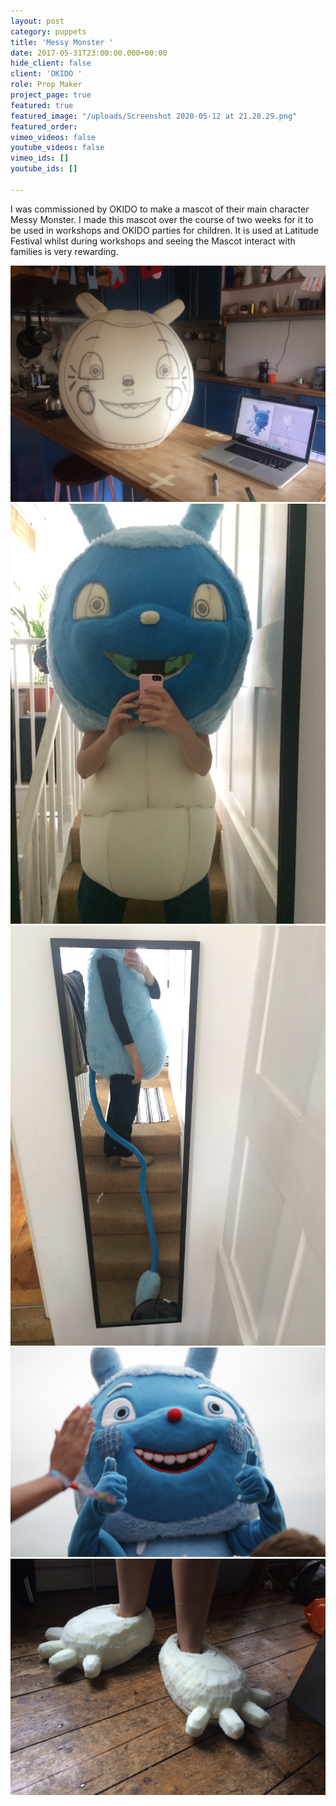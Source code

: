 ```yaml
---
layout: post
category: puppets
title: 'Messy Monster '
date: 2017-05-31T23:00:00.000+00:00
hide_client: false
client: 'OKIDO '
role: Prop Maker
project_page: true
featured: true
featured_image: "/uploads/Screenshot 2020-05-12 at 21.28.29.png"
featured_order: 
vimeo_videos: false
youtube_videos: false
vimeo_ids: []
youtube_ids: []

---
```

I was commissioned by OKIDO to make a mascot of their main character Messy Monster. I made this mascot over the course of two weeks for it to be used in workshops and OKIDO parties for children. It is used at Latitude Festival whilst during workshops and seeing the Mascot interact with families is very rewarding.

![](/uploads/IMG_1223.jpg)![](/uploads/IMG_1277.jpg)![](/uploads/IMG_1313.jpg)![](/uploads/IMG_9829.JPG)![](/uploads/IMG_1310.jpg)